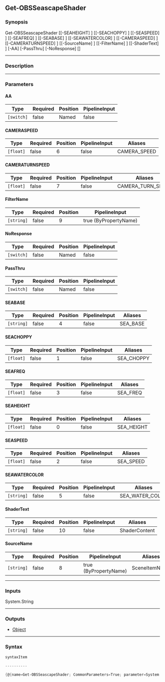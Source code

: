 Get-OBSSeascapeShader
---------------------

### Synopsis

Get-OBSSeascapeShader [[-SEAHEIGHT] <float>] [[-SEACHOPPY] <float>] [[-SEASPEED] <float>] [[-SEAFREQ] <float>] [[-SEABASE] <string>] [[-SEAWATERCOLOR] <string>] [[-CAMERASPEED] <float>] [[-CAMERATURNSPEED] <float>] [[-SourceName] <string>] [[-FilterName] <string>] [[-ShaderText] <string>] [-AA] [-PassThru] [-NoResponse] [<CommonParameters>]

---

### Description

---

### Parameters
#### **AA**

|Type      |Required|Position|PipelineInput|
|----------|--------|--------|-------------|
|`[switch]`|false   |Named   |false        |

#### **CAMERASPEED**

|Type     |Required|Position|PipelineInput|Aliases     |
|---------|--------|--------|-------------|------------|
|`[float]`|false   |6       |false        |CAMERA_SPEED|

#### **CAMERATURNSPEED**

|Type     |Required|Position|PipelineInput|Aliases          |
|---------|--------|--------|-------------|-----------------|
|`[float]`|false   |7       |false        |CAMERA_TURN_SPEED|

#### **FilterName**

|Type      |Required|Position|PipelineInput        |
|----------|--------|--------|---------------------|
|`[string]`|false   |9       |true (ByPropertyName)|

#### **NoResponse**

|Type      |Required|Position|PipelineInput|
|----------|--------|--------|-------------|
|`[switch]`|false   |Named   |false        |

#### **PassThru**

|Type      |Required|Position|PipelineInput|
|----------|--------|--------|-------------|
|`[switch]`|false   |Named   |false        |

#### **SEABASE**

|Type      |Required|Position|PipelineInput|Aliases |
|----------|--------|--------|-------------|--------|
|`[string]`|false   |4       |false        |SEA_BASE|

#### **SEACHOPPY**

|Type     |Required|Position|PipelineInput|Aliases   |
|---------|--------|--------|-------------|----------|
|`[float]`|false   |1       |false        |SEA_CHOPPY|

#### **SEAFREQ**

|Type     |Required|Position|PipelineInput|Aliases |
|---------|--------|--------|-------------|--------|
|`[float]`|false   |3       |false        |SEA_FREQ|

#### **SEAHEIGHT**

|Type     |Required|Position|PipelineInput|Aliases   |
|---------|--------|--------|-------------|----------|
|`[float]`|false   |0       |false        |SEA_HEIGHT|

#### **SEASPEED**

|Type     |Required|Position|PipelineInput|Aliases  |
|---------|--------|--------|-------------|---------|
|`[float]`|false   |2       |false        |SEA_SPEED|

#### **SEAWATERCOLOR**

|Type      |Required|Position|PipelineInput|Aliases        |
|----------|--------|--------|-------------|---------------|
|`[string]`|false   |5       |false        |SEA_WATER_COLOR|

#### **ShaderText**

|Type      |Required|Position|PipelineInput|Aliases      |
|----------|--------|--------|-------------|-------------|
|`[string]`|false   |10      |false        |ShaderContent|

#### **SourceName**

|Type      |Required|Position|PipelineInput        |Aliases      |
|----------|--------|--------|---------------------|-------------|
|`[string]`|false   |8       |true (ByPropertyName)|SceneItemName|

---

### Inputs
System.String

---

### Outputs
* [Object](https://learn.microsoft.com/en-us/dotnet/api/System.Object)

---

### Syntax
```PowerShell
syntaxItem
```
```PowerShell
----------
```
```PowerShell
{@{name=Get-OBSSeascapeShader; CommonParameters=True; parameter=System.Object[]}}
```
